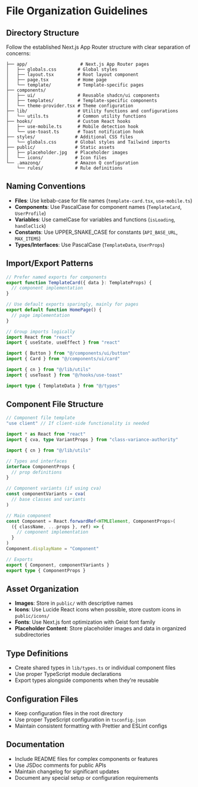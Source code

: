 # File Organization Guidelines

## Directory Structure
Follow the established Next.js App Router structure with clear separation of concerns:

```
├── app/                    # Next.js App Router pages
│   ├── globals.css        # Global styles
│   ├── layout.tsx         # Root layout component
│   ├── page.tsx           # Home page
│   └── template/          # Template-specific pages
├── components/
│   ├── ui/                # Reusable shadcn/ui components
│   ├── templates/         # Template-specific components
│   └── theme-provider.tsx # Theme configuration
├── lib/                   # Utility functions and configurations
│   └── utils.ts           # Common utility functions
├── hooks/                 # Custom React hooks
│   ├── use-mobile.ts      # Mobile detection hook
│   └── use-toast.ts       # Toast notification hook
├── styles/               # Additional CSS files
│   └── globals.css       # Global styles and Tailwind imports
├── public/               # Static assets
│   ├── placeholder.jpg   # Placeholder images
│   └── icons/            # Icon files
└── .amazonq/             # Amazon Q configuration
    └── rules/            # Rule definitions
```

## Naming Conventions
- **Files**: Use kebab-case for file names (`template-card.tsx`, `use-mobile.ts`)
- **Components**: Use PascalCase for component names (`TemplateCard`, `UserProfile`)
- **Variables**: Use camelCase for variables and functions (`isLoading`, `handleClick`)
- **Constants**: Use UPPER_SNAKE_CASE for constants (`API_BASE_URL`, `MAX_ITEMS`)
- **Types/Interfaces**: Use PascalCase (`TemplateData`, `UserProps`)

## Import/Export Patterns
```typescript
// Prefer named exports for components
export function TemplateCard({ data }: TemplateProps) {
  // component implementation
}

// Use default exports sparingly, mainly for pages
export default function HomePage() {
  // page implementation
}

// Group imports logically
import React from "react"
import { useState, useEffect } from "react"

import { Button } from "@/components/ui/button"
import { Card } from "@/components/ui/card"

import { cn } from "@/lib/utils"
import { useToast } from "@/hooks/use-toast"

import type { TemplateData } from "@/types"
```

## Component File Structure
```typescript
// Component file template
"use client" // If client-side functionality is needed

import * as React from "react"
import { cva, type VariantProps } from "class-variance-authority"

import { cn } from "@/lib/utils"

// Types and interfaces
interface ComponentProps {
  // prop definitions
}

// Component variants (if using cva)
const componentVariants = cva(
  // base classes and variants
)

// Main component
const Component = React.forwardRef<HTMLElement, ComponentProps>(
  ({ className, ...props }, ref) => {
    // component implementation
  }
)
Component.displayName = "Component"

// Exports
export { Component, componentVariants }
export type { ComponentProps }
```

## Asset Organization
- **Images**: Store in `public/` with descriptive names
- **Icons**: Use Lucide React icons when possible, store custom icons in `public/icons/`
- **Fonts**: Use Next.js font optimization with Geist font family
- **Placeholder Content**: Store placeholder images and data in organized subdirectories

## Type Definitions
- Create shared types in `lib/types.ts` or individual component files
- Use proper TypeScript module declarations
- Export types alongside components when they're reusable

## Configuration Files
- Keep configuration files in the root directory
- Use proper TypeScript configuration in `tsconfig.json`
- Maintain consistent formatting with Prettier and ESLint configs

## Documentation
- Include README files for complex components or features
- Use JSDoc comments for public APIs
- Maintain changelog for significant updates
- Document any special setup or configuration requirements
